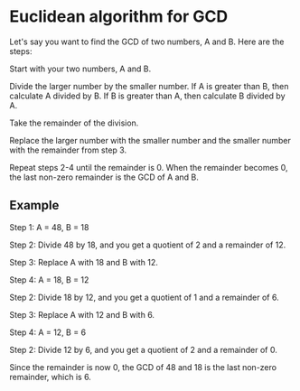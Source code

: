 # Euclidean algorithm for GCD 
Let's say you want to find the GCD of two numbers, A and B. Here are the steps:

Start with your two numbers, A and B.

Divide the larger number by the smaller number. If A is greater than B, then calculate A divided by B. If B is greater than A, then calculate B divided by A.

Take the remainder of the division.

Replace the larger number with the smaller number and the smaller number with the remainder from step 3.

Repeat steps 2-4 until the remainder is 0. When the remainder becomes 0, the last non-zero remainder is the GCD of A and B.

## Example
Step 1: A = 48, B = 18

Step 2: Divide 48 by 18, and you get a quotient of 2 and a remainder of 12.

Step 3: Replace A with 18 and B with 12.

Step 4: A = 18, B = 12

Step 2: Divide 18 by 12, and you get a quotient of 1 and a remainder of 6.

Step 3: Replace A with 12 and B with 6.

Step 4: A = 12, B = 6

Step 2: Divide 12 by 6, and you get a quotient of 2 and a remainder of 0.

Since the remainder is now 0, the GCD of 48 and 18 is the last non-zero remainder, which is 6.
